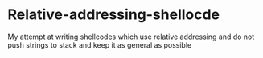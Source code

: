 # Relative-addressing-shellocde
My attempt at writing shellcodes which use relative addressing and do not push strings to stack and keep it as general as possible

